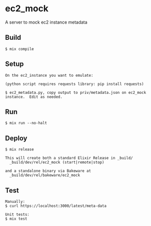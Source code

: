 ec2_mock
=====

A server to mock ec2 instance metadata

Build
-----

    $ mix compile


Setup
---

    On the ec2_instance you want to emulate:

    (python script requires requests library: pip install requests)

    $ ec2_metadata.py, copy output to priv/metadata.json on ec2_mock instance.  Edit as needed.

Run
---

    $ mix run --no-halt

Deploy
---
    $ mix release

    This will create both a standard Elixir Release in _build/
      _build/dev/rel/ec2_mock (start|remote|stop)
        
    and a standalone binary via Bakeware at
      _build/dev/rel/bakeware/ec2_mock

Test
---
    Manually:
    $ curl https://localhost:3000/latest/meta-data

    Unit tests:
    $ mix test
